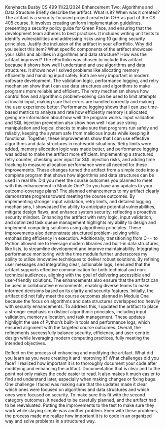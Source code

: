 Kenyhacta Busby
CS 499
11/22/2024
Enhancement Two: Algorithms and Data Structure
Briefly describe the artifact. What is it? When was it created?  
The artifact is a security-focused project created in C++ as part of the CS 405 course. It involves creating uniform implementation guidelines, presenting a security policy guide for Green Pace, and ensuring that the development team adheres to best practices. It includes writing unit tests to identify vulnerabilities and addressing risks using 10 guiding security principles.
Justify the inclusion of the artifact in your ePortfolio. Why did you select this item? What specific components of the artifact showcase your skills and abilities in algorithms and data structure? How was the artifact improved? 
The ePortfolio was chosen to include this artifact because it shows how well I understand and use algorithms and data structures. It shows how I solved problems like allocating memory efficiently and handling input safely. Both are very important in modern software development. The validation logic, performance logging, and retry mechanism show that I can use data structures and algorithms to make programs more reliable and efficient. The retry mechanism shows how control flow and algorithmic problem-solving can be used to limit attempts at invalid input, making sure that errors are handled correctly and making the user experience better. Performance logging shows that I can use time-based metrics to analyze and rate how efficiently memory is allocated, giving me information about how well the program works. Input validation and SQL injection prevention also show how well I can use string manipulation and logical checks to make sure that programs run safely and reliably, keeping the system safe from malicious inputs while keeping it functional. Together, these improvements show that I can use effective algorithms and data structures in real-world situations. Retry limits were added, memory allocation logic was made better, and performance logging was added to make the artifact more efficient. Implementing a structured retry counter, checking user input for SQL injection risks, and adding time tracking to measure allocation performance were all needed for these improvements. These changes turned the artifact from a simple code into a complete program that shows how algorithms and data structures can be used in real life.
Did you meet the course outcomes you planned to meet with this enhancement in Module One? Do you have any updates to your outcome-coverage plans? 
The planned enhancements to my artifact clearly demonstrate progress toward meeting the course outcomes. By implementing stronger input validation, retry limits, and detailed logging mechanisms, I showcased the ability to anticipate potential vulnerabilities, mitigate design flaws, and enhance system security, reflecting a proactive security mindset. Enhancing the artifact with retry logic, input validation, and optimized task queue management highlights my ability to design and implement computing solutions using algorithmic principles. These improvements also demonstrate structured problem-solving while emphasizing efficiency in execution. Additionally, transitioning from C++ to Python allowed me to leverage modern libraries and built-in data structures, like lists, to streamline development and improve maintainability. Integrating performance monitoring with the time module further underscores my ability to utilize innovative techniques to deliver robust solutions. By refining user messages and integrating clear, actionable logs, I ensured that the artifact supports effective communication for both technical and non-technical audiences, aligning with the goal of delivering accessible and user-friendly solutions. The enhancements also ensure that the artifact can be used in collaborative environments, enabling diverse teams to make informed decisions based on its clarity and security features.
Initially, the artifact did not fully meet the course outcomes planned in Module One because the focus on algorithms and data structures overlapped too heavily with security enhancements. To address this, I updated the artifact to place a stronger emphasis on distinct algorithmic principles, including input validation, memory allocation, and task management. These updates highlight the use of Python’s built-in tools and performance logs, which ensured alignment with the targeted course outcomes. Overall, the refinements successfully balance security, efficiency, and user-centric design while leveraging modern computing practices, fully meeting the intended objectives.

Reflect on the process of enhancing and modifying the artifact. What did you learn as you were creating it and improving it? What challenges did you face? 
I realized how important it is to thoroughly document your code after modifying and enhancing the artifact. Documentation that is clear and to the point not only makes the code easier to read. It also makes it much easier to find and understand later, especially when making changes or fixing bugs. One challenge I faced was making sure that the updates made it clear which ones were focused on algorithms and data structures and which ones were focused on security. To make sure this fit with the second category outcomes, it needed to be carefully planned, and the artifact had to be reevaluated. Putting the improvements to the test to make sure they work while staying simple was another problem. Even with these problems, the process made me realize how important it is to code in an organized way and solve problems in a structured way.

